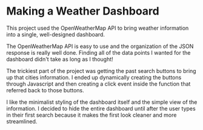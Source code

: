# Making a Weather Dashboard

This project used the OpenWeatherMap API to bring weather information into a single, well-designed dashboard.

The OpenWeatherMap API is easy to use and the organization of the JSON response is really well done. Finding all of the data points I wanted for the dashboard didn't take as long as I thought!

The trickiest part of the project was getting the past search buttons to bring up that cities information. I ended up dynamically creating the buttons through Javascript and then creating a click event inside the function that referred back to those buttons.

I like the minimalist styling of the dashboard itself and the simple view of the information. I decided to hide the entire dashboard until after the user types in their first search because it makes the first look cleaner and more streamlined.
